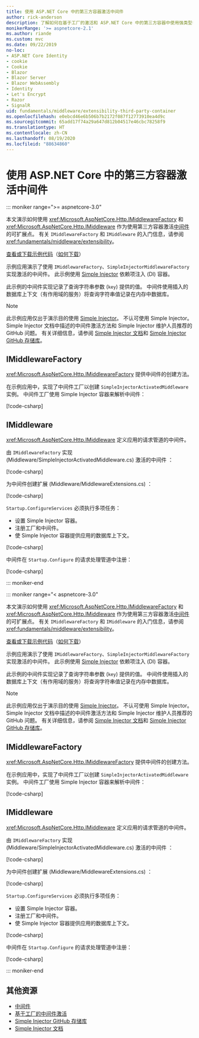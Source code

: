 ```yaml
---
title: 使用 ASP.NET Core 中的第三方容器激活中间件
author: rick-anderson
description: 了解如何在基于工厂的激活和 ASP.NET Core 中的第三方容器中使用强类型中间件。
monikerRange: '>= aspnetcore-2.1'
ms.author: riande
ms.custom: mvc
ms.date: 09/22/2019
no-loc:
- ASP.NET Core Identity
- cookie
- Cookie
- Blazor
- Blazor Server
- Blazor WebAssembly
- Identity
- Let's Encrypt
- Razor
- SignalR
uid: fundamentals/middleware/extensibility-third-party-container
ms.openlocfilehash: e0ebcd46e6b506b7b2172f087f12773910ea4d9c
ms.sourcegitcommit: 65add17f74a29a647d812b04517e46cbc78258f9
ms.translationtype: HT
ms.contentlocale: zh-CN
ms.lasthandoff: 08/19/2020
ms.locfileid: "88634860"
---
```

# <a name="middleware-activation-with-a-third-party-container-in-aspnet-core"></a>使用 ASP.NET Core 中的第三方容器激活中间件

::: moniker range=">= aspnetcore-3.0"

本文演示如何使用 <xref:Microsoft.AspNetCore.Http.IMiddlewareFactory> 和 <xref:Microsoft.AspNetCore.Http.IMiddleware> 作为使用第三方容器激活[中间件](xref:fundamentals/middleware/index)的可扩展点。 有关 `IMiddlewareFactory` 和 `IMiddleware` 的入门信息，请参阅 <xref:fundamentals/middleware/extensibility>。

[查看或下载示例代码](https://github.com/dotnet/AspNetCore.Docs/tree/master/aspnetcore/fundamentals/middleware/extensibility-third-party-container/samples/)（[如何下载](xref:index#how-to-download-a-sample)）

示例应用演示了使用 `IMiddlewareFactory`、`SimpleInjectorMiddlewareFactory` 实现激活的中间件。 此示例使用 [Simple Injector](https://simpleinjector.org) 依赖项注入 (DI) 容器。

此示例的中间件实现记录了查询字符串参数 (`key`) 提供的值。 中间件使用插入的数据库上下文（有作用域的服务）将查询字符串值记录在内存中数据库。

> [!NOTE]
> 此示例应用仅出于演示目的使用 [Simple Injector](https://github.com/simpleinjector/SimpleInjector)。 不认可使用 Simple Injector。 Simple Injector 文档中描述的中间件激活方法和 Simple Injector 维护人员推荐的 GitHub 问题。 有关详细信息，请参阅 [Simple Injector 文档](https://simpleinjector.readthedocs.io/en/latest/index.html)和 [Simple Injector GitHub 存储库](https://github.com/simpleinjector/SimpleInjector)。

## <a name="imiddlewarefactory"></a>IMiddlewareFactory

<xref:Microsoft.AspNetCore.Http.IMiddlewareFactory> 提供中间件的创建方法。

在示例应用中，实现了中间件工厂以创建 `SimpleInjectorActivatedMiddleware` 实例。 中间件工厂使用 Simple Injector 容器来解析中间件：

[!code-csharp[](extensibility-third-party-container/samples/3.x/SampleApp/Middleware/SimpleInjectorMiddlewareFactory.cs?name=snippet1&highlight=5-8,12)]

## <a name="imiddleware"></a>IMiddleware

<xref:Microsoft.AspNetCore.Http.IMiddleware> 定义应用的请求管道的中间件。

由 `IMiddlewareFactory` 实现 (Middleware/SimpleInjectorActivatedMiddleware.cs) 激活的中间件  ：

[!code-csharp[](extensibility-third-party-container/samples/3.x/SampleApp/Middleware/SimpleInjectorActivatedMiddleware.cs?name=snippet1)]

为中间件创建扩展 (Middleware/MiddlewareExtensions.cs)  ：

[!code-csharp[](extensibility-third-party-container/samples/3.x/SampleApp/Middleware/MiddlewareExtensions.cs?name=snippet1)]

`Startup.ConfigureServices` 必须执行多项任务：

* 设置 Simple Injector 容器。
* 注册工厂和中间件。
* 使 Simple Injector 容器提供应用的数据库上下文。

[!code-csharp[](extensibility-third-party-container/samples/3.x/SampleApp/Startup.cs?name=snippet1)]

中间件在 `Startup.Configure` 的请求处理管道中注册：

[!code-csharp[](extensibility-third-party-container/samples/3.x/SampleApp/Startup.cs?name=snippet2&highlight=12)]

::: moniker-end

::: moniker range="< aspnetcore-3.0"

本文演示如何使用 <xref:Microsoft.AspNetCore.Http.IMiddlewareFactory> 和 <xref:Microsoft.AspNetCore.Http.IMiddleware> 作为使用第三方容器激活[中间件](xref:fundamentals/middleware/index)的可扩展点。 有关 `IMiddlewareFactory` 和 `IMiddleware` 的入门信息，请参阅 <xref:fundamentals/middleware/extensibility>。

[查看或下载示例代码](https://github.com/dotnet/AspNetCore.Docs/tree/master/aspnetcore/fundamentals/middleware/extensibility-third-party-container/samples/)（[如何下载](xref:index#how-to-download-a-sample)）

示例应用演示了使用 `IMiddlewareFactory`、`SimpleInjectorMiddlewareFactory` 实现激活的中间件。 此示例使用 [Simple Injector](https://simpleinjector.org) 依赖项注入 (DI) 容器。

此示例的中间件实现记录了查询字符串参数 (`key`) 提供的值。 中间件使用插入的数据库上下文（有作用域的服务）将查询字符串值记录在内存中数据库。

> [!NOTE]
> 此示例应用仅出于演示目的使用 [Simple Injector](https://github.com/simpleinjector/SimpleInjector)。 不认可使用 Simple Injector。 Simple Injector 文档中描述的中间件激活方法和 Simple Injector 维护人员推荐的 GitHub 问题。 有关详细信息，请参阅 [Simple Injector 文档](https://simpleinjector.readthedocs.io/en/latest/index.html)和 [Simple Injector GitHub 存储库](https://github.com/simpleinjector/SimpleInjector)。

## <a name="imiddlewarefactory"></a>IMiddlewareFactory

<xref:Microsoft.AspNetCore.Http.IMiddlewareFactory> 提供中间件的创建方法。

在示例应用中，实现了中间件工厂以创建 `SimpleInjectorActivatedMiddleware` 实例。 中间件工厂使用 Simple Injector 容器来解析中间件：

[!code-csharp[](extensibility-third-party-container/samples/2.x/SampleApp/Middleware/SimpleInjectorMiddlewareFactory.cs?name=snippet1&highlight=5-8,12)]

## <a name="imiddleware"></a>IMiddleware

<xref:Microsoft.AspNetCore.Http.IMiddleware> 定义应用的请求管道的中间件。

由 `IMiddlewareFactory` 实现 (Middleware/SimpleInjectorActivatedMiddleware.cs) 激活的中间件  ：

[!code-csharp[](extensibility-third-party-container/samples/2.x/SampleApp/Middleware/SimpleInjectorActivatedMiddleware.cs?name=snippet1)]

为中间件创建扩展 (Middleware/MiddlewareExtensions.cs)  ：

[!code-csharp[](extensibility-third-party-container/samples/2.x/SampleApp/Middleware/MiddlewareExtensions.cs?name=snippet1)]

`Startup.ConfigureServices` 必须执行多项任务：

* 设置 Simple Injector 容器。
* 注册工厂和中间件。
* 使 Simple Injector 容器提供应用的数据库上下文。

[!code-csharp[](extensibility-third-party-container/samples/2.x/SampleApp/Startup.cs?name=snippet1)]

中间件在 `Startup.Configure` 的请求处理管道中注册：

[!code-csharp[](extensibility-third-party-container/samples/2.x/SampleApp/Startup.cs?name=snippet2&highlight=12)]

::: moniker-end

## <a name="additional-resources"></a>其他资源

* [中间件](xref:fundamentals/middleware/index)
* [基于工厂的中间件激活](xref:fundamentals/middleware/extensibility)
* [Simple Injector GitHub 存储库](https://github.com/simpleinjector/SimpleInjector)
* [Simple Injector 文档](https://simpleinjector.readthedocs.io/en/latest/index.html)
